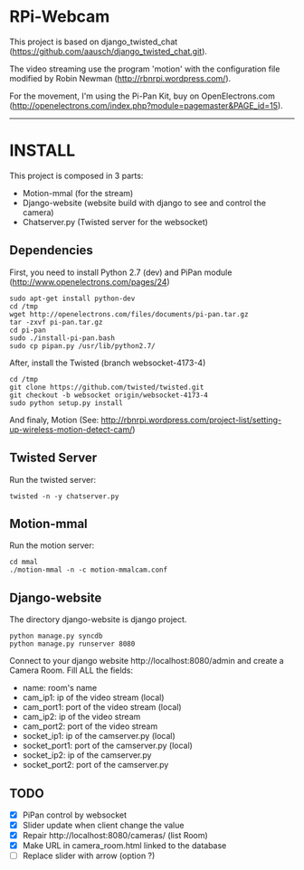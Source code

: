 RPi-Webcam
===========

This project is based on django_twisted_chat (https://github.com/aausch/django_twisted_chat.git).

The video streaming use the program 'motion' with the configuration file modified by Robin Newman (http://rbnrpi.wordpress.com/).

For the movement, I'm using the Pi-Pan Kit, buy on OpenElectrons.com (http://openelectrons.com/index.php?module=pagemaster&PAGE_id=15).

*****

# INSTALL

This project is composed in 3 parts:
- Motion-mmal (for the stream)
- Django-website (website build with django to see and control the camera)
- Chatserver.py (Twisted server for the websocket)

## Dependencies

First, you need to install Python 2.7 (dev) and PiPan module (http://www.openelectrons.com/pages/24)

	sudo apt-get install python-dev
	cd /tmp
	wget http://openelectrons.com/files/documents/pi-pan.tar.gz
	tar -zxvf pi-pan.tar.gz
	cd pi-pan
	sudo ./install-pi-pan.bash
	sudo cp pipan.py /usr/lib/python2.7/

After, install the Twisted (branch websocket-4173-4)
	
	cd /tmp
	git clone https://github.com/twisted/twisted.git
	git checkout -b websocket origin/websocket-4173-4
	sudo python setup.py install

And finaly, Motion (See: http://rbnrpi.wordpress.com/project-list/setting-up-wireless-motion-detect-cam/)

## Twisted Server

Run the twisted server:

	twisted -n -y chatserver.py


## Motion-mmal

Run the motion server:

	cd mmal
	./motion-mmal -n -c motion-mmalcam.conf

## Django-website

The directory django-website is django project.

	python manage.py syncdb
	python manage.py runserver 8080

Connect to your django website http://localhost:8080/admin and create a Camera Room. Fill ALL the fields:
- name: room's name
- cam_ip1: ip of the video stream (local)
- cam_port1: port of the video stream (local)
- cam_ip2: ip of the video stream
- cam_port2: port of the video stream
- socket_ip1: ip of the camserver.py (local)
- socket_port1: port of the camserver.py (local)
- socket_ip2: ip of the camserver.py
- socket_port2: port of the camserver.py

## TODO

- [x] PiPan control by websocket
- [x] Slider update when client change the value
- [x] Repair http://localhost:8080/cameras/ (list Room)
- [x] Make URL in camera_room.html linked to the database
- [ ] Replace slider with arrow (option ?)
